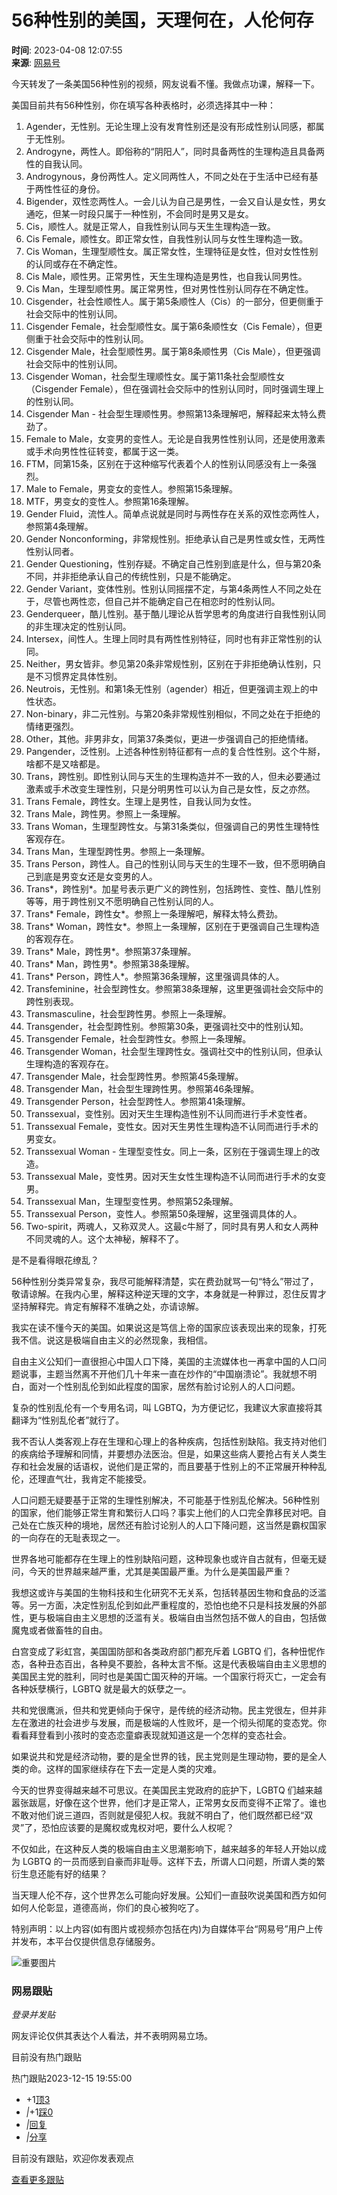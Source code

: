 # 56种性别的美国，天理何在，人伦何存

**时间**: 2023-04-08 12:07:55  
**来源**: [网易号](https://www.163.com/dy/article/GJ29SK8V0553RJCJ.html)  

今天转发了一条美国56种性别的视频，网友说看不懂。我做点功课，解释一下。

美国目前共有56种性别，你在填写各种表格时，必须选择其中一种：

1. Agender，无性别。无论生理上没有发育性别还是没有形成性别认同感，都属于无性别。
2. Androgyne，两性人。即俗称的“阴阳人”，同时具备两性的生理构造且具备两性的自我认同。
3. Androgynous，身份两性人。定义同两性人，不同之处在于生活中已经有基于两性性征的身份。
4. Bigender，双性恋两性人。一会儿认为自己是男性，一会又自认是女性，男女通吃，但某一时段只属于一种性别，不会同时是男又是女。
5. Cis，顺性人。就是正常人，自我性别认同与天生生理构造一致。
6. Cis Female，顺性女。即正常女性，自我性别认同与女性生理构造一致。
7. Cis Woman，生理型顺性女。属正常女性，生理特征是女性，但对女性性别的认同或存在不确定性。
8. Cis Male，顺性男。正常男性，天生生理构造是男性，也自我认同男性。
9. Cis Man，生理型顺性男。属正常男性，但对男性性别认同存在不确定性。
10. Cisgender，社会性顺性人。属于第5条顺性人（Cis）的一部分，但更侧重于社会交际中的性别认同。
11. Cisgender Female，社会型顺性女。属于第6条顺性女（Cis Female），但更侧重于社会交际中的性别认同。
12. Cisgender Male，社会型顺性男。属于第8条顺性男（Cis Male），但更强调社会交际中的性别认同。
13. Cisgender Woman，社会型生理顺性女。属于第11条社会型顺性女（Cisgender Female），但在强调社会交际中的性别认同时，同时强调生理上的性别认同。
14. Cisgender Man - 社会型生理顺性男。参照第13条理解吧，解释起来太特么费劲了。
15. Female to Male，女变男的变性人。无论是自我男性性别认同，还是使用激素或手术向男性性征转变，都属于这一类。
16. FTM，同第15条，区别在于这种缩写代表着个人的性别认同感没有上一条强烈。
17. Male to Female，男变女的变性人。参照第15条理解。
18. MTF，男变女的变性人。参照第16条理解。
19. Gender Fluid，流性人。简单点说就是同时与两性存在关系的双性恋两性人，参照第4条理解。
20. Gender Nonconforming，非常规性别。拒绝承认自己是男性或女性，无两性性别认同者。
21. Gender Questioning，性别存疑。不确定自己性别到底是什么，但与第20条不同，并非拒绝承认自己的传统性别，只是不能确定。
22. Gender Variant，变体性别。性别认同摇摆不定，与第4条两性人不同之处在于，尽管也两性恋，但自己并不能确定自己在相恋时的性别认同。
23. Genderqueer，酷儿性别。基于酷儿理论从哲学思考的角度进行自我性别认同的非生理决定的性别认同。
24. Intersex，间性人。生理上同时具有两性性别特征，同时也有非正常性别的认同。
25. Neither，男女皆非。参见第20条非常规性别，区别在于非拒绝确认性别，只是不习惯界定具体性别。
26. Neutrois，无性别。和第1条无性别（agender）相近，但更强调主观上的中性状态。
27. Non-binary，非二元性别。与第20条非常规性别相似，不同之处在于拒绝的情绪更强烈。
28. Other，其他。非男非女，同第37条类似，更进一步强调自己的拒绝情绪。
29. Pangender，泛性别。上述各种性别特征都有一点的复合性性别。这个牛掰，啥都不是又啥都是。
30. Trans，跨性别。即性别认同与天生的生理构造并不一致的人，但未必要通过激素或手术改变生理性别，只是分明男性可以认为自己是女性，反之亦然。
31. Trans Female，跨性女。生理上是男性，自我认同为女性。
32. Trans Male，跨性男。参照上一条理解。
33. Trans Woman，生理型跨性女。与第31条类似，但强调自己的男性生理特性客观存在。
34. Trans Man，生理型跨性男。参照上一条理解。
35. Trans Person，跨性人。自己的性别认同与天生的生理不一致，但不愿明确自己到底是男变女还是女变男的人。
36. Trans*，跨性别*。加星号表示更广义的跨性别，包括跨性、变性、酷儿性别等等，用于跨性别又不愿明确自己性别认同的人。
37. Trans* Female，跨性女*。参照上一条理解吧，解释太特么费劲。
38. Trans* Woman，跨性女*。参照上一条理解，区别在于更强调自己生理构造的客观存在。
39. Trans* Male，跨性男*。参照第37条理解。
40. Trans* Man，跨性男*。参照第38条理解。
41. Trans* Person，跨性人*。参照第36条理解，这里强调具体的人。
42. Transfeminine，社会型跨性女。参照第38条理解，这里更强调社会交际中的跨性别表现。
43. Transmasculine，社会型跨性男。参照上一条理解。
44. Transgender，社会型跨性别。参照第30条，更强调社交中的性别认知。
45. Transgender Female，社会型跨性女。参照上一条理解。
46. Transgender Woman，社会型生理跨性女。强调社交中的性别认同，但承认生理构造的客观存在。
47. Transgender Male，社会型跨性男。参照第45条理解。
48. Transgender Man，社会型生理跨性男。参照第46条理解。
49. Transgender Person，社会型跨性人。参照第41条理解。
50. Transsexual，变性别。因对天生生理构造性别不认同而进行手术变性者。
51. Transsexual Female，变性女。因对天生男性生理构造不认同而进行手术的男变女。
52. Transsexual Woman - 生理型变性女。同上一条，区别在于强调生理上的改造。
53. Transsexual Male，变性男。因对天生女性生理构造不认同而进行手术的女变男。
54. Transsexual Man，生理型变性男。参照第52条理解。
55. Transsexual Person，变性人。参照第50条理解，这里强调具体的人。
56. Two-spirit，两魂人，又称双灵人。这最c牛掰了，同时具有男人和女人两种不同灵魂的人。这个太神秘，解释不了。

是不是看得眼花缭乱？

56种性别分类异常复杂，我尽可能解释清楚，实在费劲就骂一句“特么”带过了，敬请谅解。在我内心里，解释这种逆天理的文字，本身就是一种罪过，忍住反胃才坚持解释完。肯定有解释不准确之处，亦请谅解。

我实在读不懂今天的美国。如果说这是笃信上帝的国家应该表现出来的现象，打死我不信。说这是极端自由主义的必然现象，我相信。

自由主义公知们一直很担心中国人口下降，美国的主流媒体也一再拿中国的人口问题说事，主题当然离不开他们几十年来一直在炒作的“中国崩溃论”。我就想不明白，面对一个性别乱伦到如此程度的国家，居然有脸讨论别人的人口问题。

复杂的性别乱伦有一个专用名词，叫 LGBTQ，为方便记忆，我建议大家直接将其翻译为“性别乱伦者”就行了。

我不否认人类客观上存在生理和心理上的各种疾病，包括性别缺陷。我支持对他们的疾病给予理解和同情，并要想办法医治。但是，如果这些病人要抢占有关人类生存和社会发展的话语权，说他们是正常的，而且要基于性别上的不正常展开种种乱伦，还理直气壮，我肯定不能接受。

人口问题无疑要基于正常的生理性别解决，不可能基于性别乱伦解决。56种性别的国家，他们能够正常生育和繁衍人口吗？事实上他们的人口完全靠移民对吧。自己处在亡族灭种的境地，居然还有脸讨论别人的人口下降问题，这当然是霸权国家的一向存在的无耻表现之一。

世界各地可能都存在生理上的性别缺陷问题，这种现象也或许自古就有，但毫无疑问，今天的世界越来越严重，尤其是美国最严重。为什么是美国最严重？

我想这或许与美国的生物科技和生化研究不无关系，包括转基因生物和食品的泛滥等。另一方面，决定性别乱伦到如此严重程度的，恐怕也绝不只是科技发展的外部性，更与极端自由主义思想的泛滥有关。极端自由当然包括不做人的自由，包括做魔鬼或者做畜牲的自由。

白宫变成了彩虹宫，美国国防部和各类政府部门都充斥着 LGBTQ 们，各种忸怩作态，各种丑态百出，各种臭不要脸，各种太言不惭。这是代表极端自由主义思想的美国民主党的胜利，同时也是美国亡国灭种的开端。一个国家行将灭亡，一定会有各种妖孽横行，LGBTQ 就是最大的妖孽之一。

共和党很鹰派，但共和党更倾向于保守，是传统的经济动物。民主党很左，但并非左在激进的社会进步与发展，而是极端的人性败坏，是一个彻头彻尾的变态党。你看看拜登看到小孩时的变态恋童癖表现就知道这是一个怎样的变态社会。

如果说共和党是经济动物，要的是全世界的钱，民主党则是生理动物，要的是全人类的命。这样的国家继续存在下去一定是人类的灾难。

今天的世界变得越来越不可思议。在美国民主党政府的庇护下，LGBTQ 们越来越嚣张跋扈，好像在这个世界，他们才是正常人，正常男女反而变得不正常了。谁也不敢对他们说三道四，否则就是侵犯人权。我就不明白了，他们既然都已经“双灵”了，恐怕应该要的是魔权或鬼权对吧，要什么人权呢？

不仅如此，在这种反人类的极端自由主义思潮影响下，越来越多的年轻人开始以成为 LGBTQ 的一员而感到自豪而非耻辱。这样下去，所谓人口问题，所谓人类的繁衍生息还能有好的结果？

当天理人伦不存，这个世界怎么可能向好发展。公知们一直鼓吹说美国和西方如何如何人伦彰显，道德高尚，你们的良心被狗吃了。

特别声明：以上内容(如有图片或视频亦包括在内)为自媒体平台“网易号”用户上传并发布，本平台仅提供信息存储服务。

![重要图片](http://cms-bucket.nosdn.127.net/9bb5f96f82b7444da4c560b74c395ff320161214190408.jpg)

### 网易跟贴
*登录并发贴* 

网友评论仅供其表达个人看法，并不表明网易立场。 

目前没有热门跟贴

热门跟贴2023-12-15 19:55:00

-   +1[顶3](javascript:void(0);)
-   _|_+1[踩0](javascript:void(0))
-   _|_[回复](javascript:void(0))
-   _|_[分享](javascript:void(0))

目前没有跟贴，欢迎你发表观点

[查看更多跟贴](https://comment.tie.163.com/I1Q55HJS0553RJCJ.html)